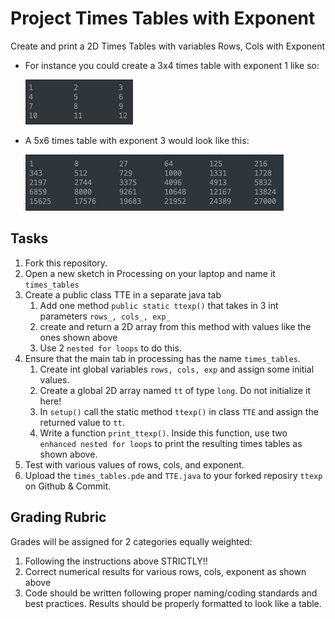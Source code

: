 # Project Times Tables with Exponent
Create and print a 2D Times Tables with variables Rows, Cols with Exponent

* For instance you could create a 3x4 times table with exponent 1 like so:

     ![4x3e1](4x3e1.png)

* A 5x6 times table with exponent 3 would look like this:

    ![5x6e3](5x6e3.png)

## Tasks

1. Fork this repository. 
1. Open a new sketch in Processing on your laptop and name it ```times_tables```
1. Create a public class TTE in a separate java tab
    1. Add one method ```public static ttexp()``` that takes in 3 int parameters ```rows_, cols_, exp_```
    1. create and return a 2D array from this method with values like the ones shown above
    1. Use 2 ```nested for loops``` to do this.
1. Ensure that the main tab in processing has the name ```times_tables```.
    1. Create int global variables ```rows, cols, exp``` and assign some initial values.
    1. Create a global 2D array named ```tt``` of type ```long```. Do not initialize it here! 
    1. In ```setup()``` call the static method ```ttexp()``` in class ```TTE``` and assign the returned value to ```tt```.
    1. Write a function ```print_ttexp()```. Inside this function, use two ```enhanced nested for loops``` to print the resulting times tables as shown above.
1. Test with various values of rows, cols, and exponent.
1. Upload the ```times_tables.pde``` and ```TTE.java``` to your forked reposiry ```ttexp``` on Github & Commit.

## Grading Rubric
Grades will be assigned for 2 categories equally weighted:
1. Following the instructions above STRICTLY!!
1. Correct numerical results for various rows, cols, exponent as shown above
1. Code should be written following proper naming/coding standards and best practices.
Results should be properly formatted to look like a table.
